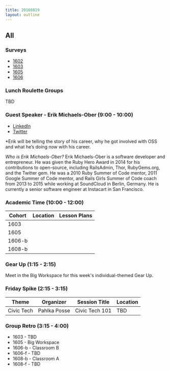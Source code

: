 ```yaml
---
title: 20160819
layout: outline
---
```


## All

### Surveys

* [1602]()
* [1603](https://goo.gl/forms/EUCb5KLugovjz3Xd2)
* [1605]()
* [1606]()

### Lunch Roulette Groups
TBD

### Guest Speaker - Erik Michaels-Ober (9:00 - 10:00)
* [LinkedIn](https://www.linkedin.com/in/sferik)
* [Twitter](https://twitter.com/sferik)

*Erik will be telling the story of his career, why he got involved with OSS and what he’s doing now with his career.

*Who is Erik Michaels-Ober?*
Erik Michaels-Ober is a software developer and entrepreneur. He was given the Ruby Hero Award in 2014 for his contributions to open-source, including RailsAdmin, Thor, RubyGems.org, and the Twitter gem. He was a 2010 Ruby Summer of Code mentor, 2011 Google Summer of Code mentor, and Rails Girls Summer of Code coach from 2013 to 2015 while working at SoundCloud in Berlin, Germany. He is currently a senior software engineer at Instacart in San Francisco.

### Academic Time (10:00 - 12:00)
|Cohort|Location|Lesson Plans|
|------|--------|------------|
|1603  |||
|1605  |||
|1606-b|||
|1608-b|||

### Gear Up (1:15 - 2:15)
Meet in the Big Workspace for this week's individual-themed Gear Up.

### Friday Spike (2:15 - 3:15)
|Theme|Organizer|Session Title|Location|
|------|--------|------------|----------|
|Civic Tech|Pahlka Posse|Civic Tech 101|TBD|


### Group Retro (3:15 - 4:00)
* 1603 - TBD
* 1605 - Big Workspace
* 1606-b - Classroom B
* 1606-f - TBD
* 1608-b - Classroom A
* 1608-f - TBD
